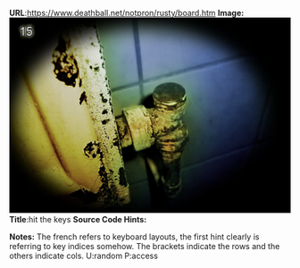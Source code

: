 **URL**:https://www.deathball.net/notpron/rusty/board.htm
**Image:![](Pasted%20image%2020250209142944.png)**
**Title**:hit the keys
**Source Code Hints:**

<!-- [1] 4 [2] 1 [3] 6 [2] 3 [1] 9 [3] 7|
	||[2] 1 [3] 3 3 [1] 3 [2] 2 2-->

<!--this message is ONLY for french people (and maybe belgium): votre clavier est erroné (sorry, just babelfish, I have no clue if it's good, but you can translate it back-->

**Notes:** The french refers to keyboard layouts, the first hint clearly is referring to key indices somehow. The brackets indicate the rows and the others indicate cols.
U:random
P:access

